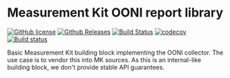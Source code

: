 # Measurement Kit OONI report library

[![GitHub license](https://img.shields.io/github/license/measurement-kit/mkreport.svg)](https://raw.githubusercontent.com/measurement-kit/mkreport/master/LICENSE) [![Github Releases](https://img.shields.io/github/release/measurement-kit/mkreport.svg)](https://github.com/measurement-kit/mkreport/releases) [![Build Status](https://img.shields.io/travis/measurement-kit/mkreport/master.svg?label=travis)](https://travis-ci.org/measurement-kit/mkreport) [![codecov](https://codecov.io/gh/measurement-kit/mkreport/branch/master/graph/badge.svg)](https://codecov.io/gh/measurement-kit/mkreport) [![Build status](https://img.shields.io/appveyor/ci/bassosimone/mkreport/master.svg?label=appveyor)](https://ci.appveyor.com/project/bassosimone/mkreport/branch/master)

Basic Measurement Kit building block implementing the OONI collector. The
use case is to vendor this into MK sources. As this is an internal-like
building block, we don't provide stable API guarantees.
